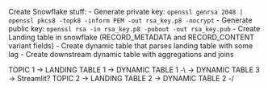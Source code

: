 Create Snowflake stuff:
    - Generate private key: `openssl genrsa 2048 | openssl pkcs8 -topk8 -inform PEM -out rsa_key.p8 -nocrypt`
    - Generate public key: `openssl rsa -in rsa_key.p8 -pubout -out rsa_key.pub`
    - Create Landing table in snowflake (RECORD_METADATA and RECORD_CONTENT variant fields)
    - Create dynamic table that parses landing table with some lag
    - Create downstream dynamic table with aggregations and joins



TOPIC 1 -> LANDING TABLE 1 -> DYNAMIC TABLE 1 -\ 
                                                -> DYNAMIC TABLE 3 -> Streamlit?
TOPIC 2 -> LANDING TABLE 2 -> DYNAMIC TABLE 2 -/